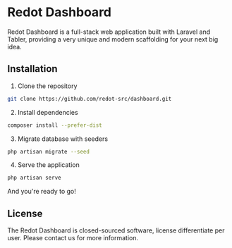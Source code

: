 # Redot Dashboard

Redot Dashboard is a full-stack web application built with Laravel and Tabler, providing a very unique and modern scaffolding for your next big idea.

## Installation

1. Clone the repository

```bash
git clone https://github.com/redot-src/dashboard.git
```

2. Install dependencies

```bash
composer install --prefer-dist
```

3. Migrate database with seeders

```bash
php artisan migrate --seed
```

4. Serve the application

```bash
php artisan serve
```

And you're ready to go!

## License

The Redot Dashboard is closed-sourced software, license differentiate per user. Please contact us for more information.
